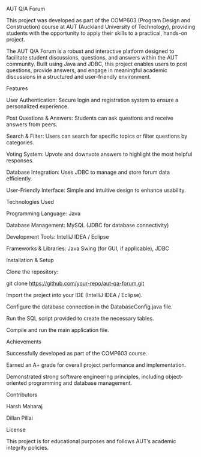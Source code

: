 AUT Q/A Forum

This project was developed as part of the COMP603 (Program Design and Construction) course at AUT (Auckland University of Technology), providing students with the opportunity to apply their skills to a practical, hands-on project.

The AUT Q/A Forum is a robust and interactive platform designed to facilitate student discussions, questions, and answers within the AUT community. Built using Java and JDBC, this project enables users to post questions, provide answers, and engage in meaningful academic discussions in a structured and user-friendly environment.

Features

User Authentication: Secure login and registration system to ensure a personalized experience.

Post Questions & Answers: Students can ask questions and receive answers from peers.

Search & Filter: Users can search for specific topics or filter questions by categories.

Voting System: Upvote and downvote answers to highlight the most helpful responses.

Database Integration: Uses JDBC to manage and store forum data efficiently.

User-Friendly Interface: Simple and intuitive design to enhance usability.

Technologies Used

Programming Language: Java

Database Management: MySQL (JDBC for database connectivity)

Development Tools: IntelliJ IDEA / Eclipse

Frameworks & Libraries: Java Swing (for GUI, if applicable), JDBC

Installation & Setup

Clone the repository:

git clone https://github.com/your-repo/aut-qa-forum.git

Import the project into your IDE (IntelliJ IDEA / Eclipse).

Configure the database connection in the DatabaseConfig.java file.

Run the SQL script provided to create the necessary tables.

Compile and run the main application file.

Achievements

Successfully developed as part of the COMP603 course.

Earned an A+ grade for overall project performance and implementation.

Demonstrated strong software engineering principles, including object-oriented programming and database management.

Contributors

Harsh Maharaj

Dillan Pillai

License

This project is for educational purposes and follows AUT’s academic integrity policies.
